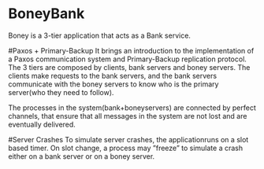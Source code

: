 # BoneyBank
Boney is a 3-tier application that acts as a Bank service.

#Paxos + Primary-Backup
It brings an introduction to the implementation of a Paxos communication system and Primary-Backup replication protocol.
The 3 tiers are composed by clients, bank servers and boney servers. The clients make requests to the bank servers, and the bank servers communicate with the boney servers to know who is the primary server(who they need to follow).

The processes in the system(bank+boneyservers) are connected by perfect channels, that ensure that all messages in the system are not lost and are eventually delivered. 


#Server Crashes
To simulate server crashes, the applicationruns on a slot based timer. On slot change, a process may ”freeze” to simulate a crash either on a bank server or on a boney server.

